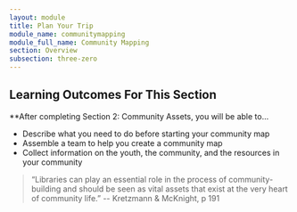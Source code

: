 ```yaml
---
layout: module
title: Plan Your Trip
module_name: communitymapping
module_full_name: Community Mapping
section: Overview
subsection: three-zero
---
```


## Learning Outcomes For This Section
**After completing Section 2: Community Assets, you will be able to...
<ul class="fancy">
  <li>Describe what you need to do before starting your community map</li>
   <li>Assemble a team to help you create a community map</li>
    <li>Collect information on the youth, the community, and the resources in your community</li>
</ul>

>“Libraries can play an essential role in the process of community-building and should be seen as vital assets that exist at the very heart of community life.” -- Kretzmann & McKnight, p 191
